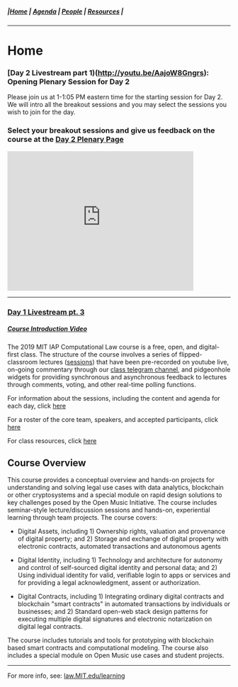 ##### |[Home](https://mitmedialab.github.io/2019-MIT-Computational-Law-Course) | [Agenda](https://mitmedialab.github.io/2019-MIT-Computational-Law-Course/Session-Information.html) | [People](https://mitmedialab.github.io/2019-MIT-Computational-Law-Course/People.html) | [Resources](https://mitmedialab.github.io/2019-MIT-Computational-Law-Course/Resources.html) |
----------
# Home

### [Day 2 Livestream part 1)(http://youtu.be/AajoW8Gngrs): Opening Plenary Session for Day 2

Please join us at 1-1:05 PM eastern time for the starting session for Day 2.  We will intro all the breakout sessions and you may select the sessions you wish to join for the day.

### Select your breakout sessions and give us feedback on the course at the [Day 2 Plenary Page](https://mitmedialab.github.io/2019-MIT-Computational-Law-Course/lecture-day-2-plenary.html)

<iframe width="420" height="315" src="http://www.youtube.com/embed/AajoW8Gngrs" frameborder="0" allowfullscreen></iframe>

----------

### [Day 1 Livestream pt. 3](https://www.youtube.com/embed/D7CEma2TjUA)

##### [Course Introduction Video](https://www.youtube.com/embed/esLcXNZ-Jso)

The 2019 MIT IAP Computational Law course is a free, open, and digital-first class. The structure of the course involves a series of flipped-classroom lectures ([sessions](https://mitmedialab.github.io/2019-MIT-Computational-Law-Course/Session-Information.html)) that have been pre-recorded on youtube live, on-going commentary through our [class telegram channel](https://t.me/joinchat/HT4a1hFg6GWbPJqtnqWwZg), and pidgeonhole widgets for providing synchronous and asynchronous feedback to lectures through comments, voting, and other real-time polling functions.

For information about the sessions, including the content and agenda for each day, click [here](https://mitmedialab.github.io/2019-MIT-Computational-Law-Course/Session-Information.html)

For a roster of the core team, speakers, and accepted participants, click [here](ttps://mitmedialab.github.io/2019-MIT-Computational-Law-Course/People.html)

For class resources, click [here](https://mitmedialab.github.io/2019-MIT-Computational-Law-Course/Resources.html)

## Course Overview

This course provides a conceptual overview and hands-on projects for understanding and solving legal use cases with data analytics, blockchain or other cryptosystems and a special module on rapid design solutions to key challenges posed by the Open Music Initiative. The course includes seminar-style lecture/discussion sessions and hands-on, experiential learning through team projects. The course covers:
 
* Digital Assets, including 1) Ownership rights, valuation and provenance of digital property; and 2) Storage and exchange of digital property with electronic contracts, automated transactions and autonomous agents

* Digital Identity, including 1) Technology and architecture for autonomy and control of self-sourced digital identity and personal data; and 2) Using individual identity for valid, verifiable login to apps or services and for providing a legal acknowledgment, assent or authorization.

* Digital Contracts, including 1) Integrating ordinary digital contracts and blockchain "smart contracts" in automated transactions by individuals or businesses; and 2) Standard open-web stack design patterns for executing multiple digital signatures and electronic notarization on digital legal contracts.

The course includes tutorials and tools for prototyping with blockchain based smart contracts and computational modeling.  The course also includes a special module on Open Music use cases and student projects.

-----------

For more info, see: [law.MIT.edu/learning](https://law.mit.edu/learning)
